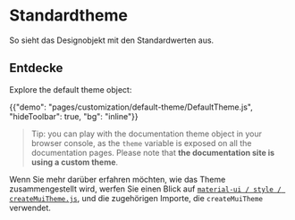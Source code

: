 # Standardtheme

<p class="description">So sieht das Designobjekt mit den Standardwerten aus.</p>

## Entdecke

Explore the default theme object:

{{"demo": "pages/customization/default-theme/DefaultTheme.js", "hideToolbar": true, "bg": "inline"}}

> Tip: you can play with the documentation theme object in your browser console, as the `theme` variable is exposed on all the documentation pages. Please note that **the documentation site is using a custom theme**.

Wenn Sie mehr darüber erfahren möchten, wie das Theme zusammengestellt wird, werfen Sie einen Blick auf [`material-ui / style / createMuiTheme.js`](https://github.com/quizlet/material-ui/blob/master/packages/material-ui/src/styles/createMuiTheme.js), und die zugehörigen Importe, die `createMuiTheme` verwendet.
